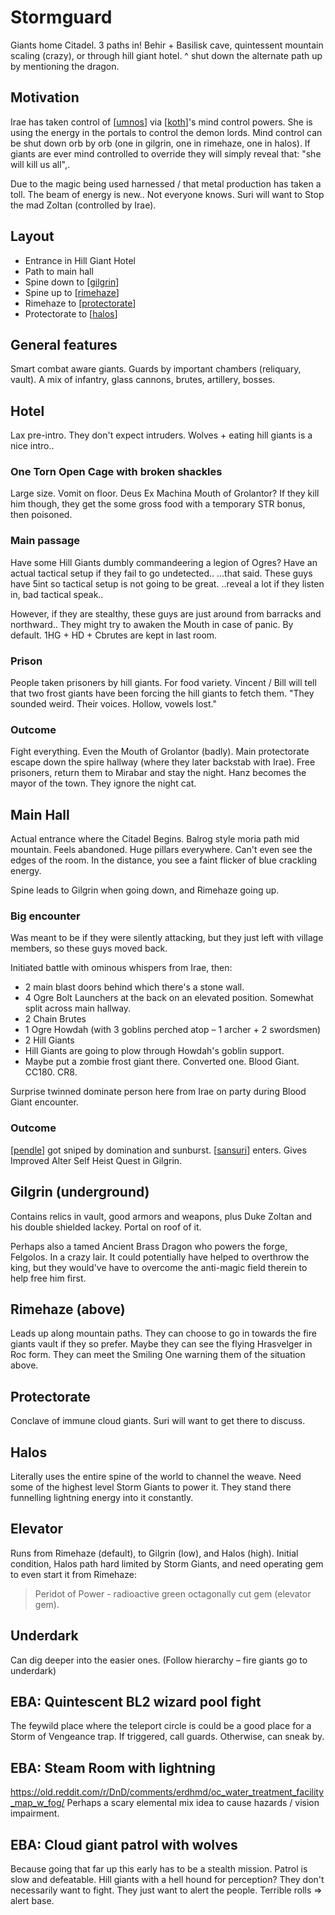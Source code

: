 # Stormguard
Giants home Citadel.
3 paths in! Behir + Basilisk cave, quintessent mountain scaling (crazy), or through hill giant hotel.
^ shut down the alternate path up by mentioning the dragon.

## Motivation
Irae has taken control of [[umnos]] via [[koth]]'s mind control powers. She is using the energy in the portals to control the demon lords.
Mind control can be shut down orb by orb (one in gilgrin, one in rimehaze, one in halos).
If giants are ever mind controlled to override they will simply reveal that: "she will kill us all",.

Due to the magic being used harnessed / that metal production has taken a toll. The beam of energy is new.. Not everyone knows. Suri will want to Stop the mad Zoltan (controlled by Irae).

## Layout
- Entrance in Hill Giant Hotel
- Path to main hall
- Spine down to [[gilgrin]]
- Spine up to [[rimehaze]]
- Rimehaze to [[protectorate]]
- Protectorate to [[halos]]

## General features
Smart combat aware giants.
Guards by important chambers (reliquary, vault).
A mix of infantry, glass cannons, brutes, artillery, bosses.

## Hotel
Lax pre-intro. They don't expect intruders. Wolves + eating hill giants is a nice intro..

### One Torn Open Cage with broken shackles
Large size. Vomit on floor. Deus Ex Machina Mouth of Grolantor?
If they kill him though, they get the some gross food with a temporary STR bonus, then poisoned.

### Main passage
Have some Hill Giants dumbly commandeering a legion of Ogres?
Have an actual tactical setup if they fail to go undetected..
...that said. These guys have 5int so tactical setup is not going to be great.
..reveal a lot if they listen in, bad tactical speak..

However, if they are stealthy, these guys are just around from barracks and northward..
They might try to awaken the Mouth in case of panic.
By default. 1HG + HD + Cbrutes are kept in last room.

### Prison
People taken prisoners by hill giants. For food variety.
Vincent / Bill will tell that two frost giants have been forcing the hill giants to fetch them.
"They sounded weird. Their voices. Hollow, vowels lost."

### Outcome
Fight everything. Even the Mouth of Grolantor (badly).
Main protectorate escape down the spire hallway (where they later backstab with Irae).
Free prisoners, return them to Mirabar and stay the night. Hanz becomes the mayor of the town. They ignore the night cat.

## Main Hall
Actual entrance where the Citadel Begins.
Balrog style moria path mid mountain. Feels abandoned. Huge pillars everywhere. Can't even see the edges of the room. In the distance, you see a faint flicker of blue crackling energy.

Spine leads to Gilgrin when going down, and Rimehaze going up.

### Big encounter
Was meant to be if they were silently attacking, but they just left with village members, so these guys moved back.

Initiated battle with ominous whispers from Irae, then:

- 2 main blast doors behind which there's a stone wall.
- 4 Ogre Bolt Launchers at the back on an elevated position. Somewhat split across main hallway.
- 2 Chain Brutes
- 1 Ogre Howdah (with 3 goblins perched atop – 1 archer + 2 swordsmen)
- 2 Hill Giants
- Hill Giants are going to plow through Howdah's goblin support.
- Maybe put a zombie frost giant there. Converted one. Blood Giant. CC180. CR8.

Surprise twinned dominate person here from Irae on party during Blood Giant encounter.

### Outcome
[[pendle]] got sniped by domination and sunburst.
[[sansuri]] enters. Gives Improved Alter Self Heist Quest in Gilgrin.

## Gilgrin (underground)
Contains relics in vault, good armors and weapons, plus Duke Zoltan and his double shielded lackey. Portal on roof of it.

Perhaps also a tamed Ancient Brass Dragon who powers the forge, Felgolos. In a crazy lair.
It could potentially have helped to overthrow the king, but they would've have to overcome the anti-magic field therein to help free him first.

## Rimehaze (above)
Leads up along mountain paths. They can choose to go in towards the fire giants vault if they so prefer. Maybe they can see the flying Hrasvelger in Roc form.
They can meet the Smiling One warning them of the situation above.

## Protectorate
Conclave of immune cloud giants. Suri will want to get there to discuss.

## Halos
Literally uses the entire spine of the world to channel the weave. Need some of the highest level Storm Giants to power it. They stand there funnelling lightning energy into it constantly.

## Elevator
Runs from Rimehaze (default), to Gilgrin (low), and Halos (high).
Initial condition, Halos path hard limited by Storm Giants, and need operating gem to even start it from Rimehaze:
> Peridot of Power - radioactive green octagonally cut gem (elevator gem).

## Underdark
Can dig deeper into the easier ones. (Follow hierarchy – fire giants go to underdark)

## EBA: Quintescent BL2 wizard pool fight
The feywild place where the teleport circle is could be a good place for a Storm of Vengeance trap. If triggered, call guards. Otherwise, can sneak by.

## EBA: Steam Room with lightning
https://old.reddit.com/r/DnD/comments/erdhmd/oc_water_treatment_facility_map_w_fog/
Perhaps a scary elemental mix idea to cause hazards / vision impairment.

## EBA: Cloud giant patrol with wolves
Because going that far up this early has to be a stealth mission.
Patrol is slow and defeatable. Hill giants with a hell hound for perception?
They don't necessarily want to fight. They just want to alert the people.
Terrible rolls => alert base.

[//begin]: # "Autogenerated link references for markdown compatibility"
[umnos]: ../npcs/umnos "Fracto-Nimbuli"
[koth]: ../npcs/koth "Koth M'gog"
[gilgrin]: gilgrin "Gilgrin"
[rimehaze]: rimehaze "Rimehaze"
[protectorate]: protectorate "Protectorate"
[halos]: halos "Halos"
[pendle]: ../pcs/pendle "Pendleblip"
[sansuri]: ../npcs/sansuri "Sansuri"
[//end]: # "Autogenerated link references"
